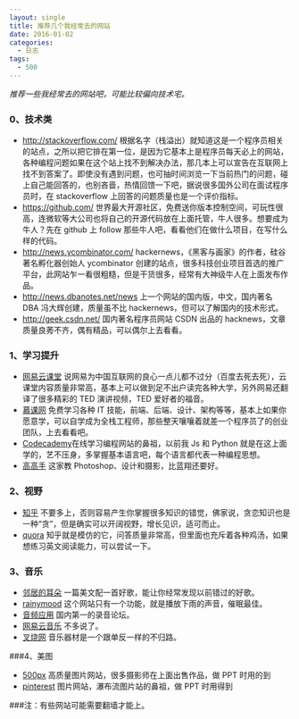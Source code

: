 ```yaml
---
layout: single
title: 推荐几个我经常去的网站
date: 2016-01-02
categories:
  - 日志
tags:
  - 500
---
```


_推荐一些我经常去的网站吧，可能比较偏向技术宅。_

### 0、技术类

- http://stackoverflow.com/ 根据名字（栈溢出）就知道这是一个程序员相关的站点，之所以把它排在第一位，是因为它基本上是程序员每天必上的网站，各种编程问题如果在这个站上找不到解决办法，那几本上可以宣告在互联网上找不到答案了。即使没有遇到问题，也可抽时间浏览一下当前热门的问题，碰上自己能回答的，也别吝啬，热情回馈一下吧，据说很多国外公司在面试程序员时，在 stackoverflow 上回答的问题质量也是一个评价指标。
- https://github.com/ 世界最大开源社区，免费送你版本控制空间，可玩性很高，连微软等大公司也将自己的开源代码放在上面托管，牛人很多。想要成为牛人？先在 github 上 follow 那些牛人吧，看看他们在做什么项目，在写什么样的代码。
- http://news.ycombinator.com/ hackernews，《黑客与画家》的作者，硅谷著名孵化器创始人 ycombinator 创建的站点，很多科技创业项目首选的推广平台，此网站乍一看很粗糙，但是干货很多，经常有大神级牛人在上面发布作品。
- http://news.dbanotes.net/news 上一个网站的国内版，中文，国内著名 DBA 冯大辉创建，质量虽不比 hackernews，但可以了解国内的技术形式。
- http://geek.csdn.net/ 国内著名程序员网站 CSDN 出品的 hacknews，文章质量良莠不齐，偶有精品，可以偶尔上去看看。

### 1、学习提升

- [网易云课堂](http://study.163.com/cloud/myCloudClass.htm#/cloudClass/index) 说网易为中国互联网的良心一点儿都不过分（百度去死去死），云课堂内容质量非常高，基本上可以做到足不出户读完各种大学，另外网易还翻译了很多精彩的 TED 演讲视频，TED 爱好者的福音。
- [慕课网](http://www.imooc.com/) 免费学习各种 IT 技能，前端、后端、设计、架构等等，基本上如果你愿意学，可以自学成为全栈工程师，那些整天嚷嚷着就差一个程序员了的创业团队，上去看看吧。
- [Codecademy](http://www.codecademy.com/)在线学习编程网站的鼻祖，以前我 Js 和 Python 就是在这上面学的，艺不压身，多掌握基本语言吧，每个语言都代表一种编程思想。
- [高高手](http://www.gogoup.com/) 这家教 Photoshop、设计和摄影，比蓝翔还要好。

### 2、视野

- [知乎](http://www.zhihu.com/) 不要多上，否则容易产生你掌握很多知识的错觉，佛家说，贪恋知识也是一种“贪”，但是确实可以开阔视野，增长见识，适可而止。
- [quora](http://www.quora.com/) 知乎就是模仿的它，问答质量非常高，但里面也充斥着各种鸡汤，如果想练习英文阅读能力，可以尝试一下。

### 3、音乐

- [邻居的耳朵](http://ear.duomi.com/) 一篇美文配一首好歌，能让你经常发现以前错过的好歌。
- [rainymood](http://www.rainymood.com/) 这个网站只有一个功能，就是播放下雨的声音，催眠最佳。
- [音频应用](http://www.audiobar.net/forum.php) 国内第一的录音论坛。
- [网易云音乐](http://music.163.com/#) 不多说了。
- [叉烧网](http://www.exound.com/) 音乐器材是一个跟单反一样的不归路。

###4、美图

- [500px](http://500px.com/) 高质量图片网站，很多摄影师在上面出售作品，做 PPT 时用的到
- [pinterest](https://www.pinterest.com/) 图片网站，瀑布流图片站的鼻祖，做 PPT 时用得到

###注：有些网站可能需要翻墙才能上。
